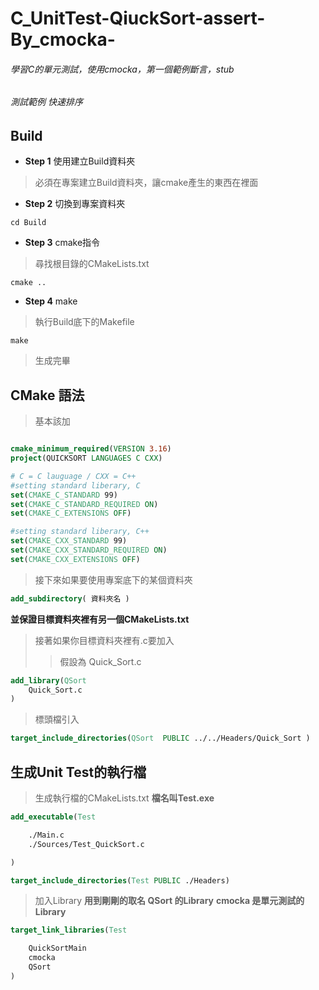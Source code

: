 # C_UnitTest-QiuckSort-assert-By_cmocka-
###### 學習C的單元測試，使用cmocka，第一個範例斷言，stub
###### 測試範例 快速排序

## Build

* **Step 1** 使用建立Build資料夾
> 必須在專案建立Build資料夾，讓cmake產生的東西在裡面  

* **Step 2** 切換到專案資料夾
```shell
cd Build
```
  
* **Step 3** cmake指令
> 尋找根目錄的CMakeLists.txt
```shell
cmake ..
```

* **Step 4** make
> 執行Build底下的Makefile
```shell
make
```


>生成完畢

## CMake 語法
>基本該加
```CMake

cmake_minimum_required(VERSION 3.16)
project(QUICKSORT LANGUAGES C CXX)

# C = C lauguage / CXX = C++
#setting standard liberary, C 
set(CMAKE_C_STANDARD 99)
set(CMAKE_C_STANDARD_REQUIRED ON)
set(CMAKE_C_EXTENSIONS OFF)

#setting standard liberary, C++
set(CMAKE_CXX_STANDARD 99)
set(CMAKE_CXX_STANDARD_REQUIRED ON)
set(CMAKE_CXX_EXTENSIONS OFF)

```

>接下來如果要使用專案底下的某個資料夾
```CMake
add_subdirectory( 資料夾名 )
```
**並保證目標資料夾裡有另一個CMakeLists.txt**

>接著如果你目標資料夾裡有.c要加入
>>假設為 Quick_Sort.c
```CMake
add_library(QSort 
	Quick_Sort.c
)
```
>標頭檔引入
```CMake
target_include_directories(QSort  PUBLIC ../../Headers/Quick_Sort )
```

## 生成Unit Test的執行檔

>生成執行檔的CMakeLists.txt
**檔名叫Test.exe**
```CMake
add_executable(Test

    ./Main.c
    ./Sources/Test_QuickSort.c

)

target_include_directories(Test PUBLIC ./Headers)
```

>加入Library
**用到剛剛的取名 QSort 的Library**
**cmocka 是單元測試的Library**
```CMake
target_link_libraries(Test

    QuickSortMain
    cmocka
    QSort
)
```
